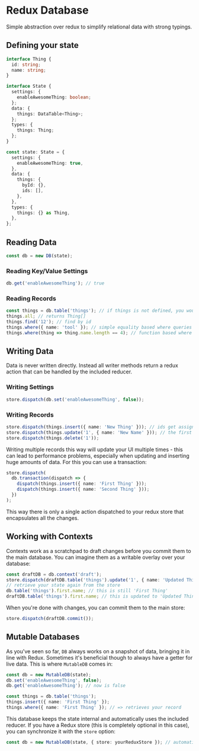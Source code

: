 # Redux Database

Simple abstraction over redux to simplify relational data with strong typings.

## Defining your state

```ts
interface Thing {
  id: string;
  name: string;
}

interface State {
  settings: {
    enableAwesomeThing: boolean;
  };
  data: {
    things: DataTable<Thing>;
  };
  types: {
    things: Thing;
  };
}

const state: State = {
  settings: {
    enableAwesomeThing: true,
  },
  data: {
    things: {
      byId: {},
      ids: [],
    },
  },
  types: {
    things: {} as Thing,
  },
};
```

## Reading Data

```ts
const db = new DB(state);
```

### Reading Key/Value Settings

```ts
db.get('enableAwesomeThing'); // true
```

### Reading Records

```ts
const things = db.table('things'); // if things is not defined, you would get an error here
things.all; // returns Thing[]
things.find('12'); // find by id
things.where({ name: 'tool' }); // simple equality based where queries
things.where(thing => thing.name.length == 4); // function based where queries
```

## Writing Data

Data is never written directly. Instead all writer methods return a redux action that can be handled by the included reducer.

### Writing Settings

```ts
store.dispatch(db.set('enableAwesomeThing', false));
```

### Writing Records

```ts
store.dispatch(things.insert({ name: 'New Thing' })); // ids get assigned automatically if not provided
store.dispatch(things.update('1', { name: 'New Name' })); // the first parameter could be an array instead for multi updates
store.dispatch(things.delete('1'));
```

Writing multiple records this way will update your UI multiple times - this can lead to performance problems, especially when updating and inserting huge amounts of data. For this you can use a transaction:

```ts
store.dispatch(
  db.transaction(dispatch => {
    dispatch(things.insert({ name: 'First Thing' }));
    dispatch(things.insert({ name: 'Second Thing' }));
  })
);
```

This way there is only a single action dispatched to your redux store that encapsulates all the changes.

## Working with Contexts

Contexts work as a scratchpad to draft changes before you commit them to the main database. You can imagine them as a writable overlay over your database:

```ts
const draftDB = db.context('draft');
store.dispatch(draftDB.table('things').update('1', { name: 'Updated Thing' }));
// retrieve your state again from the store
db.table('things').first.name; // this is still 'First Thing'
draftDB.table('things').first.name; // this is updated to 'Updated Thing'
```

When you're done with changes, you can commit them to the main store:

```ts
store.dispatch(draftDB.commit());
```

## Mutable Databases

As you've seen so far, `DB` always works on a snapshot of data, bringing it in line with Redux. Sometimes it's beneficial though to always have a getter for live data. This is where `MutableDB` comes in:

```ts
const db = new MutableDB(state);
db.set('enableAwesomeThing', false);
db.get('enableAwesomeThing'); // now is false

const things = db.table('things');
things.insert({ name: 'First Thing' });
things.where({ name: 'First Thing' }); // => retrieves your record
```

This database keeps the state internal and automatically uses the included reducer. If you have a Redux store (this is completely optional in this case), you can synchronize it with the `store` option:

```ts
const db = new MutableDB(state, { store: yourReduxStore }); // automatically synchronized with the store
```
